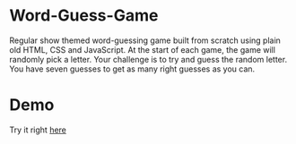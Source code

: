# Word-Guess-Game
Regular show themed word-guessing game built from scratch using plain old HTML, CSS and JavaScript. At the start of each game, the game will randomly pick a letter. Your challenge is to try and guess the random letter. You have seven guesses to get as many right guesses as you can.

# Demo 

Try it right [here](https://eligv99.github.io/Word-Guess-Game/index.html)

